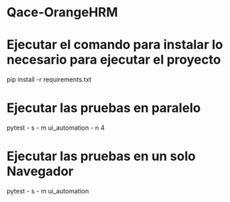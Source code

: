 # Qace-OrangeHRM
# Ejecutar el comando para instalar lo necesario para ejecutar el proyecto
pip install -r requirements.txt

# Ejecutar las pruebas en paralelo
pytest - s - m ui_automation - n 4

# Ejecutar las pruebas en un solo Navegador
pytest - s - m ui_automation 